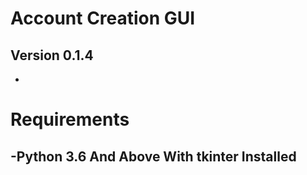 # Account Creation GUI #
## Version 0.1.4 #
-
# Requirements #
## -Python 3.6 And Above With tkinter Installed ##
